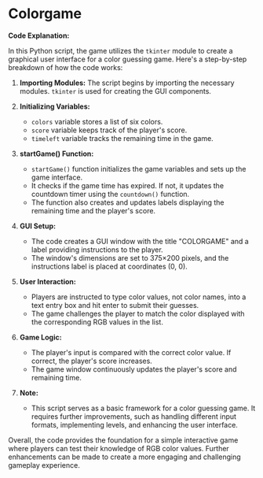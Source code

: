 # Colorgame
**Code Explanation:**

In this Python script, the game utilizes the `tkinter` module to create a graphical user interface for a color guessing game. Here's a step-by-step breakdown of how the code works:

1. **Importing Modules:**
   The script begins by importing the necessary modules. `tkinter` is used for creating the GUI components.

2. **Initializing Variables:**
   - `colors` variable stores a list of six colors.
   - `score` variable keeps track of the player's score.
   - `timeleft` variable tracks the remaining time in the game.

3. **startGame() Function:**
   - `startGame()` function initializes the game variables and sets up the game interface.
   - It checks if the game time has expired. If not, it updates the countdown timer using the `countdown()` function.
   - The function also creates and updates labels displaying the remaining time and the player's score.

4. **GUI Setup:**
   - The code creates a GUI window with the title "COLORGAME" and a label providing instructions to the player.
   - The window's dimensions are set to 375×200 pixels, and the instructions label is placed at coordinates (0, 0).

5. **User Interaction:**
   - Players are instructed to type color values, not color names, into a text entry box and hit enter to submit their guesses.
   - The game challenges the player to match the color displayed with the corresponding RGB values in the list.

6. **Game Logic:**
   - The player's input is compared with the correct color value. If correct, the player's score increases.
   - The game window continuously updates the player's score and remaining time.
  
7. **Note:**
   - This script serves as a basic framework for a color guessing game. It requires further improvements, such as handling different input formats, implementing levels, and enhancing the user interface.

Overall, the code provides the foundation for a simple interactive game where players can test their knowledge of RGB color values. Further enhancements can be made to create a more engaging and challenging gameplay experience.

